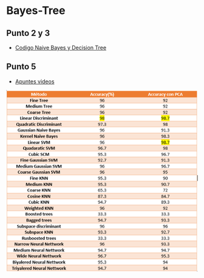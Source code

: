 # Bayes-Tree

## Punto 2 y 3

- [Codigo Naive Bayes y Decision Tree](NaiveDesicion.ipynb)

## Punto 5 

- [Apuntes videos](BayesTree.pdf)
<p align="center">
   <img src="Tabla Matlab.PNG">
</p>

